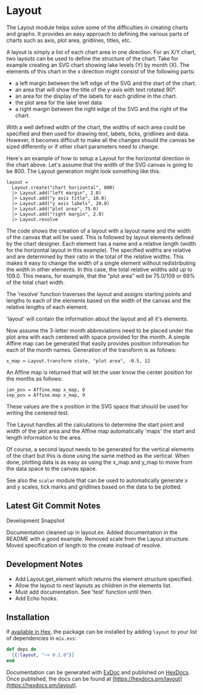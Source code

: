 # Layout

The Layout module helps solve some of the difficulties in creating charts and graphs. It provides an easy approach to defining the various parts of charts such as axis, plot area, gridlines, titles, etc.

A layout is simply a list of each chart area in one direction. For an X/Y chart, two layouts can be used to define the structure of the chart. Take for example creating an SVG chart showing lake levels (Y) by month (X). The elements of this chart in the x direction might consist of the following parts:

  - a left margin between the left edge of the SVG and the start of the chart.
  - an area that will show the title of the y-axis with text rotated 90°.
  - an area for the display of the labels for each gridline in the chart.
  - the plot area for the lake level data
  - a right margin between the right edge of the SVG and the right of the chart.

With a well defined width of the chart, the widths of each area could be specified and then used for drawing text, labels, ticks, gridlines and data. However, it becomes difficult to make all the changes should the canvas be sized differently or if other chart parameters need to change.

Here's an example of how to setup a Layout for the horizontal direction in the chart above. Let's assume that the width of the SVG canvas is going to be 800. The Layout generation might look something like this.

    layout =
      Layout.create("chart horizontal", 800)
      |> Layout.add("left margin", 2.0)
      |> Layout.add("y axis title", 10.0)
      |> Layout.add("y axis labels", 20.0)
      |> Layout.add("plot area", 75.0)
      |> Layout.add("right margin", 2.0)
      |> Layout.resolve

The code shows the creation of a layout with a layout name and the width of the canvas that will be used. This is followed by layout elements defined by the chart designer. Each element has a name and a relative length (width for the horizontal layout in this example). The specified widths are relative and are determined by their ratio in the total of the relative widths. This makes it easy to change the width of a single element without redistributing the width in other elements. In this case, the total relative widths add up to 109.0. This means, for example, that the "plot area" will be 75.0/109 or 69% of the total chart width.

The 'resolve' function traverses the layout and assigns starting points and lengths to each of the elements based on the width of the canvas and the relative lengths of each element.

'layout' will contain the information about the layout and all it's elements.

Now assume the 3-letter month abbreviations need to be placed under the plot area with each centered with space provided for the month. A simple Affine map can be generated that easily provides position information for each of the month names. Generation of the transform is as follows:

    x_map = Layout.transform state, "plot area", -0.5, 12

An Affine map is returned that will let the user know the center position for the months as follows:

    jan_pos = Affine.map x_map, 0
    sep_pos = Affine.map x_map, 9

These values are the x position in the SVG space that should be used for writing the centered test.

The Layout handles all the calculations to determine the start point and width of the plot area and the Affine map automatically 'maps' the start and length information to the area.

Of course, a second layout needs to be generated for the vertical elements of the chart but this is done using the same method as the vertical. When done, plotting data is as easy as using the x_map and y_map to move from the data space to the canvas space.

See also the `scalar` module that can be used to automatically generate x and y scales, tick marks and gridlines based on the data to be plotted.

## Latest Git Commit Notes

Development Snapshot

Documentation cleaned up in layout.ex.
Added documentation in the README with a good example.
Removed scale from the Layout structure.
Moved specification of length to the create instead of resolve.

## Development Notes

  - Add Layout.get_element which returns the element structure specified.
  - Allow the layout to nest layouts as children in the elements list.
  - Must add documentation. See 'test' function until then.
  - Add Echo hooks.

## Installation

If [available in Hex](https://hex.pm/docs/publish), the package can be installed
by adding `layout` to your list of dependencies in `mix.exs`:

```elixir
def deps do
  [{:layout, "~> 0.1.0"}]
end
```

Documentation can be generated with [ExDoc](https://github.com/elixir-lang/ex_doc)
and published on [HexDocs](https://hexdocs.pm). Once published, the docs can
be found at [https://hexdocs.pm/layout](https://hexdocs.pm/layout).
